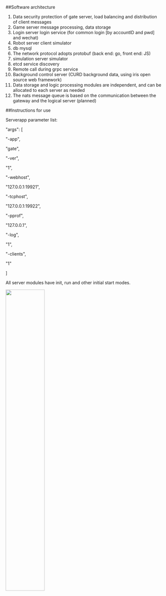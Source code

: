 ##Software architecture
1. Data security protection of gate server, load balancing and distribution of client messages
2. Game server message processing, data storage
3. Login server login service (for common login [by accountID and pwd] and wechat)
4. Robot server client simulator
5. db mysql
6. The network protocol adopts protobuf (back end: go, front end: JS)
7. simulation server simulator
8. etcd service discovery
9. Remote call during grpc service
10. Background control server (CURD background data, using iris open source web framework) 
11. Data storage and logic processing modules are independent, and can be allocated to each server as needed 
12. The nats message queue is based on the communication between the gateway and the logical server (planned) 

##Instructions for use

Serverapp parameter list:  

"args": [  

"-app",

"gate",

"-ver",

"1",

"-webhost",

"127.0.0.1:19921",

"-tcphost",

"127.0.0.1:19922",

"-pprof",

"127.0.0.1",

"-log",

"1",

"-clients",

"1"

]


All server modules have init, run and other initial start modes.

<img src="https://github.com/Peakchen/go-snake/tree/master/src/app/note/struct.PNG" width="50%">